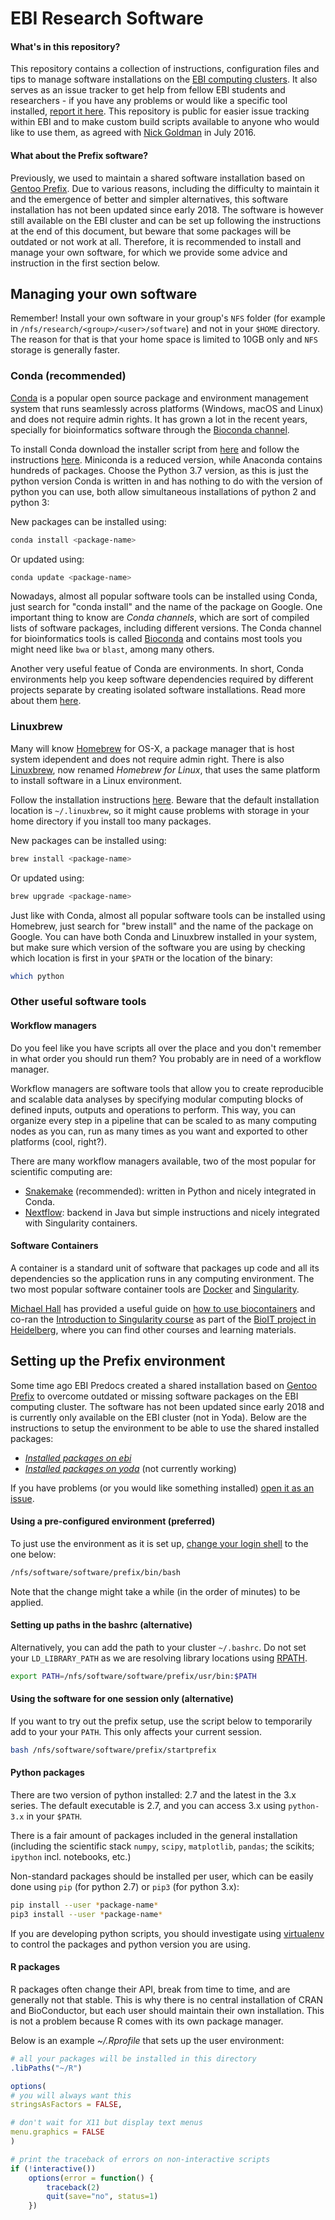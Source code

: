 EBI Research Software
==========

#### What's in this repository?

This repository contains a collection of instructions, configuration files and tips to manage software installations on the [EBI computing clusters](https://sysinf.ebi.ac.uk). 
It also serves as an issue tracker to get help from fellow EBI students and researchers - if you have any problems or would like a specific tool installed, [report it here](https://github.com/EBI-predocs/research-software/issues/new).
This repository is public for easier issue tracking within EBI and to make custom build scripts available to anyone who would like to use them, as agreed with [Nick Goldman](http://www.ebi.ac.uk/about/people/nick-goldman) in July 2016.

#### What about the Prefix software?

Previously, we used to maintain a shared software
installation based on [Gentoo Prefix](https://wiki.gentoo.org/wiki/Project:Prefix).
Due to various reasons, including the difficulty to maintain it and the emergence of better and simpler alternatives, this software installation has not been updated since early 2018.
The software is however still available on the EBI cluster and can be set up following the instructions at the end of this document, but beware that some packages will be outdated or not work at all.
Therefore, it is recommended to install and manage your own software, for which we provide some advice and instruction in the first section below.


Managing your own software
--------------------------

Remember! Install your own software in your group's `NFS` folder (for example in `/nfs/research/<group>/<user>/software`) and not in
your `$HOME` directory. 
The reason for that is that your home space is limited to 10GB only and `NFS` storage is generally faster.

### Conda (recommended)

[Conda](https://docs.conda.io) is a popular open source package and environment management system that runs seamlessly across platforms (Windows, macOS and Linux) and does not require admin rights. 
It has grown a lot in the recent years, specially for bioinformatics software through the [Bioconda channel](https://bioconda.github.io/).

To install Conda download the installer script from [here](https://docs.conda.io/en/latest/miniconda.html) and follow the instructions [here](https://conda.io/projects/conda/en/latest/user-guide/install/linux.html).
Miniconda is a reduced version, while Anaconda contains hundreds of packages. Choose the Python 3.7 version, as this is just the python version Conda is written in and has nothing to do with the version of python you can use, both allow simultaneous installations of python 2 and python 3:

New packages can be installed using:

```bash
conda install <package-name>
```

Or updated using:

```bash
conda update <package-name>
```

Nowadays, almost all popular software tools can be installed using Conda, just search for "conda install" and the name of the package on Google.
One important thing to know are *Conda channels*, which are sort of compiled lists of software packages, including different versions. The Conda channel for bioinformatics tools is called [Bioconda](https://bioconda.github.io/) and contains most tools you might need like `bwa` or `blast`, among many others.

Another very useful featue of Conda are environments. In short, Conda environments help you keep software dependencies required by different projects separate by creating isolated software installations. Read more about them [here](https://conda.io/projects/conda/en/latest/user-guide/tasks/manage-environments.html).


### Linuxbrew

Many will know [Homebrew](http://brew.sh/) for OS-X, a package manager that is host system idependent and does not require admin right.
There is also [Linuxbrew](http://linuxbrew.sh), now renamed *Homebrew for Linux*, that uses the same platform to install software in a Linux environment.

Follow the installation instructions [here](https://docs.brew.sh/Homebrew-on-Linux). 
Beware that the default installation location is `~/.linuxbrew`, so it might cause problems with storage in your home directory if you install too many packages.

New packages can be installed using:

```bash
brew install <package-name>
```

Or updated using:

```bash
brew upgrade <package-name>
```

Just like with Conda, almost all popular software tools can be installed using Homebrew, just search for "brew install" and the name of the package on Google.
You can have both Conda and Linuxbrew installed in your system, but make sure which version of the software you are using by checking which location is first in your `$PATH` or the location of the binary:

```bash
which python
```

### Other useful software tools

#### Workflow managers

Do you feel like you have scripts all over the place and you don't remember in what order you should run them? You probably are in need of a workflow manager. 

Workflow managers are software tools that allow you to create reproducible and scalable data analyses by specifying modular computing blocks of defined inputs, outputs and operations to perform.
This way, you can organize every step in a pipeline that can be scaled to as many computing nodes as you can, run as many times as you want and exported to other platforms (cool, right?).

There are many workflow managers available, two of the most popular for scientific computing are:

- [Snakemake](https://snakemake.readthedocs.io) (recommended): written in Python and nicely integrated in Conda.
- [Nextflow](https://www.nextflow.io): backend in Java but simple instructions and nicely integrated with Singularity containers. 


#### Software Containers 

A container is a standard unit of software that packages up code and all its dependencies so the application runs in any computing environment.
The two most popular software container tools are [Docker](https://docs.docker.com/) and [Singularity](https://www.sylabs.io/docs/).

[Michael Hall](https://github.com/mbhall88) has provided a useful guide on [how to use biocontainers](docs/using_biocontainers.pdf) and co-ran the [Introduction to Singularity course](https://git.embl.de/grp-bio-it/singularity-training-2019) as part of the [BioIT project in Heidelberg](https://bio-it.embl.de), where you can find other courses and learning materials.


Setting up the Prefix environment
---------------------------

Some time ago EBI Predocs created a shared installation based on
[Gentoo Prefix](https://wiki.gentoo.org/wiki/Project:Prefix) to overcome outdated or missing software packages on the EBI computing cluster. 
The software has not been updated since early 2018 and is currently only available on the EBI cluster (not in Yoda).
Below are the instructions to setup the environment to be able to use the shared installed packages:

* [*Installed packages on ebi*](https://github.com/EBI-predocs/research-software/blob/ebi/var/lib/portage/world)
* [*Installed packages on yoda*](https://github.com/EBI-predocs/research-software/blob/yoda/var/lib/portage/world) (not currently working)

If you have problems (or you would like something installed) [open it as an
issue](https://github.com/EBI-predocs/research-software/issues/new).

#### Using a pre-configured environment (preferred)

To just use the environment as it is set up, [change your
login shell](https://www.ebi.ac.uk/systems-srv/mp/account/)
to the one below:

```bash
/nfs/software/software/prefix/bin/bash
```

Note that the change might take a while (in the order of minutes) to be applied.

#### Setting up paths in the bashrc (alternative)

Alternatively, you can add the path to your cluster `~/.bashrc`. Do not set
your `LD_LIBRARY_PATH` as we are resolving library locations using
[RPATH](https://en.wikipedia.org/wiki/Rpath).

```bash
export PATH=/nfs/software/software/prefix/usr/bin:$PATH
```

#### Using the software for one session only (alternative)

If you want to try out the prefix setup, use the script below to temporarily
add to your your `PATH`. This only affects your current session.

```bash
bash /nfs/software/software/prefix/startprefix
```

#### Python packages

There are two version of python installed: 2.7 and the latest in the 3.x
series. The default executable is 2.7, and you can access 3.x using
`python-3.x` in your `$PATH`.

There is a fair amount of packages included in the general installation
(including the scientific stack `numpy`, `scipy`, `matplotlib`, `pandas`; the
scikits; `ipython` incl. notebooks, etc.)

Non-standard packages should be installed per user, which can be easily done
using `pip` (for python 2.7) or `pip3` (for python 3.x):

```bash
pip install --user *package-name*
pip3 install --user *package-name*
```

If you are developing python scripts, you should investigate using
[virtualenv](https://virtualenv.pypa.io/en/stable/) to control the packages and python version you are using.

#### R packages

R packages often change their API, break from time to time, and are generally not that stable. 
This is why there is no central installation of CRAN and BioConductor, but each user should maintain their own installation. 
This is not a problem because R comes with its own package manager.

Below is an example *~/.Rprofile* that sets up the user environment:

```r
# all your packages will be installed in this directory
.libPaths("~/R")

options(
# you will always want this
stringsAsFactors = FALSE,

# don't wait for X11 but display text menus
menu.graphics = FALSE
)

# print the traceback of errors on non-interactive scripts
if (!interactive())
    options(error = function() {
        traceback(2)
        quit(save="no", status=1)
    })
```
